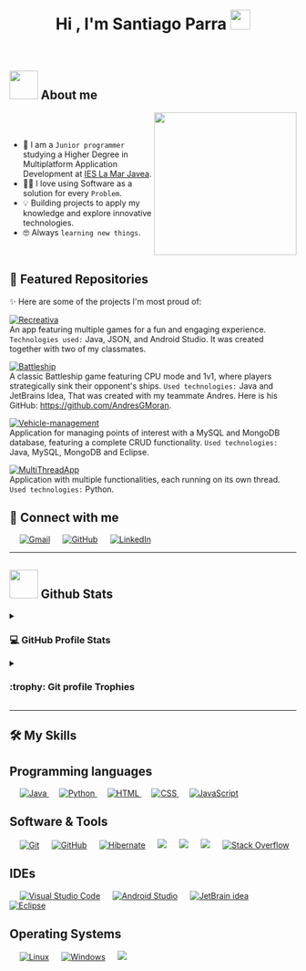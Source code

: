 <h1 align="center">Hi , I'm Santiago Parra <img src="https://media.giphy.com/media/hvRJCLFzcasrR4ia7z/giphy.gif" width="35"></h1>

<br>

	
## <picture><img src = "https://github.com/7oSkaaa/7oSkaaa/blob/main/Images/about_me.gif?raw=true" width = 50px></picture> About me

<picture> <img align="right" src="https://github.com/7oSkaaa/7oSkaaa/blob/main/Images/Right_Side.gif?raw=true" width = 250px></picture>

<br><br>

- :school: I am a `Junior programmer` studying a Higher Degree in Multiplatform Application Development at [IES La Mar Javea](https://portal.edu.gva.es/ieslamar/).
- :technologist: I love using Software as a solution for every `Problem`.
- 💡 Building projects to apply my knowledge and explore innovative technologies.
- :nerd_face: Always `learning new things`.
<br>

## 📌 Featured Repositories

✨ Here are some of the projects I'm most proud of:

[![Recreativa](https://img.shields.io/badge/-Recreativa-blue?style=for-the-badge&logo=task&logoColor=white)](https://github.com/FSantiagoPA/RecreativaProject)  
An app featuring multiple games for a fun and engaging experience. `Technologies used:` Java, JSON, and Android Studio. It was created together with two of my classmates.

[![Battleship](https://img.shields.io/badge/-Battleship-blue?style=for-the-badge&logo=task&logoColor=white)](https://github.com/FSantiagoPA/BattleShip)  
A classic Battleship game featuring CPU mode and 1v1, where players strategically sink their opponent's ships. `Used technologies:` Java and JetBrains Idea, That was created with my teammate Andres. Here is his GitHub: https://github.com/AndresGMoran.

[![Vehicle-management](https://img.shields.io/badge/-Points%20of%20interest%20manager-blue?style=for-the-badge&logo=task&logoColor=white)](https://github.com/FSantiagoPA/Vehicle-management)  
Application for managing points of interest with a MySQL and MongoDB database, featuring a complete CRUD functionality. `Used technologies:` Java, MySQL, MongoDB and Eclipse.

[![MultiThreadApp](https://img.shields.io/badge/-MultiThread%20App-blue?style=for-the-badge&logo=task&logoColor=white)](https://github.com/FSantiagoPA/MultiThreadApp)  
Application with multiple functionalities, each running on its own thread. `Used technologies:` Python.

## 🤝 Connect with me
<p>
	&emsp;
	<a href="mailto:santiago119parra@gmail.com"><img img src="https://skillicons.dev/icons?i=gmail" alt="Gmail"/></a>
	&emsp;
	<a href="https://github.com/FSantiagoPA"><img src="https://skillicons.dev/icons?i=github" alt="GitHub"/></a>
	&emsp;
	<a href="https://"><img src="https://skillicons.dev/icons?i=linkedin" alt="LinkedIn"/></a>
</p>

---

## <picture> <img src = "https://github.com/7oSkaaa/7oSkaaa/blob/main/Images/Statistics.gif?raw=true" width = 50px>  </picture> Github Stats

  
<details><summary><h3>💻 GitHub Profile Stats</h3></summary>

----
	
<p align="center">
    <a href="https://github.com/anuraghazra/github-readme-stats">
        <img alt="Github Stats" src="https://github-readme-stats.vercel.app/api?username=FSantiagoPA&theme=dark&hide_border=false&include_all_commits=false&count_private=false" height="230px"/>
    </a>
    <br/>
    <img src="https://github-readme-streak-stats.herokuapp.com/?user=FSantiagoPA&theme=dark&hide_border=false" alt="GitHub Streak Stats" height="230px"/>
    <br/>
    <img src="https://github-readme-stats.vercel.app/api/top-langs/?username=FSantiagoPA&theme=dark&hide_border=false&include_all_commits=false&count_private=false&layout=compact" alt="Top Languages" height="230px"/>
</p>

  <b>Note:</b> Top languages is only a metric of the languages my public code consists of and doesn't reflect experience or skill level.
  </p>
</details>

<details><summary> <h3> :trophy: Git profile Trophies </h3></summary>

----
	
<p align="center"> <a href="https://github.com/ryo-ma/github-profile-trophy"><img src="https://github-profile-trophy.vercel.app/?username=AndresGMoran&layout=compact&theme=tokyonight&column=4&margin-w=15&margin-h=15" alt="FSantiagoPA" /></a> </p>
	
</details>

---

## 🛠️ My Skills

## Programming languages

<p> 
  &emsp;
  <a href="https://www.java.com" target="_blank" title="Java"> 
    <img alt="Java" src="https://skillicons.dev/icons?i=java">
  </a>
  &emsp;
   <a href="https://www.python.org" target="_blank" title="Python">
    <img alt="Python" src="https://skillicons.dev/icons?i=py">
  </a>
  &emsp; 
  <a href="https://www.w3.org/html/" target="_blank" title="HTML"> 
   <img alt="HTML" src="https://skillicons.dev/icons?i=html">
  </a>   
  &emsp;
  <a href="https://www.w3schools.com/css/" target="_blank" title="CSS">
    <img alt="CSS" src="https://skillicons.dev/icons?i=css">
  </a>
  &emsp;
  <a href="https://developer.mozilla.org/en-US/docs/Web/JavaScript" target="_blank" title="JavaScript"> 
     <img alt="JavaScript" src="https://skillicons.dev/icons?i=js">
   </a>
</p>

 ## Software & Tools
 
<p>
  &emsp;
    <a href="#" title="Git"><img alt="Git" src="https://skillicons.dev/icons?i=git"></a>
  &emsp;
    <a href="#" title="Github"><img alt="GitHub" src="https://skillicons.dev/icons?i=github"></a>
  &emsp;
    <a href="#" title="Hibernate"><img alt="Hibernate" src="https://skillicons.dev/icons?i=hibernate"></a>
 &emsp;
    <a href="#" title="MySQL"><img src="https://skillicons.dev/icons?i=mysql"/></a>
 &emsp;
    <a href="#" title="SQLite"><img src="https://skillicons.dev/icons?i=sqlite"/></a>
 &emsp;
    <a href="#" title="MongoDB"><img src="https://skillicons.dev/icons?i=mongodb"/></a>
 &emsp;
    <a href="#" title="Stack Overflow"><img alt="Stack Overflow" src="https://skillicons.dev/icons?i=stackoverflow"></a>
</p>

 ## IDEs
 
<p>
  &emsp;
    <a href="#" title="Visual Studio Code"><img alt="Visual Studio Code" src="https://skillicons.dev/icons?i=vscode"></a>
  &emsp;
    <a href="#" title="Android Studio"><img alt="Android Studio" src="https://skillicons.dev/icons?i=androidstudio"></a>
  &emsp;
    <a href="#" title="JetBrain Idea"><img alt="JetBrain idea" src="https://skillicons.dev/icons?i=idea" /></a>
  &emsp;
    <a href="#" title="Eclipse"><img alt="Eclipse" src="https://skillicons.dev/icons?i=eclipse" /></a>
</p>

 ## Operating Systems
 
<p>
  &emsp;
    <a href="#" title="Linux"><img alt="Linux" src="https://skillicons.dev/icons?i=linux"></a>
  &emsp;
    <a href="#" title="Windows"><img alt="Windows" src="https://skillicons.dev/icons?i=windows"></a>
  &emsp;
    <a href="#" title="Ubuntu"><img src="https://skillicons.dev/icons?i=ubuntu" /></a>
</p>

</br></br>
